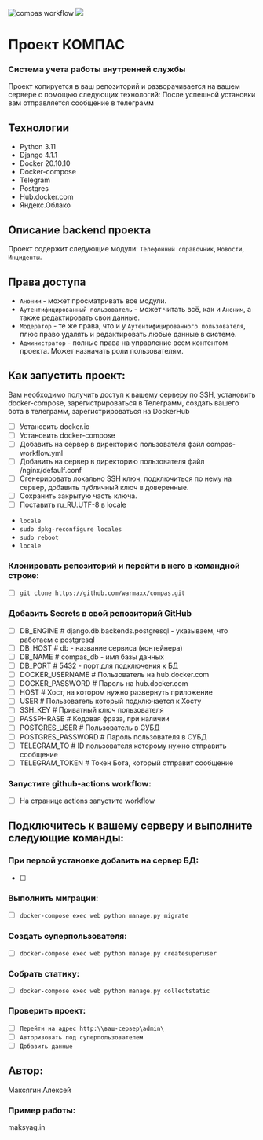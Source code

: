 ![compas workflow](https://github.com/warmaxx/Compas_vng/actions/workflows/compas_workflow.yml/badge.svg)
![](https://github.com/warmaxx/Compas_vng/blob/master/compas.gif?raw=true)
# Проект КОМПАС
### Система учета работы внутренней службы
Проект копируется в ваш репозиторий и разворачивается на вашем сервере с помощью следующих технологий:
После успешной установки вам отправляется сообщение в телеграмм
## Технологии
* Python 3.11
* Django 4.1.1
* Docker 20.10.10
* Docker-compose
* Telegram
* Postgres
* Hub.docker.com
* Яндекс.Облако
## Описание backend проекта
Проект содержит следующие модули:
`Телефонный справочник`, `Новости`, `Инциденты`.
 

## Права доступа
* `Аноним` - может просматривать все модули.
* `Аутентифицированный пользователь` - может читать всё, как и `Аноним`, а также редактировать свои данные.
* `Модератор` - те же права, что и у `Аутентифицированного пользователя`, плюс право удалять и редактировать любые данные в системе.
* `Администратор` - полные права на управление всем контентом проекта. Может назначать роли пользователям.
## Как запустить проект:
Вам необходимо получить доступ к вашему серверу по SSH, установить docker-compose, зарегистрироваться в Телеграмм, создать вашего бота в телеграмм, зарегистрироваться на DockerHub

- [ ] Установить docker.io
- [ ] Установить docker-compose
- [ ] Добавить на сервер в директорию пользователя файл compas-workflow.yml
- [ ] Добавить на сервер в директорию пользователя файл /nginx/defaulf.conf
- [ ] Сгенерировать локально SSH ключ, подключиться по нему на сервер, добавить публичный ключ в доверенные.
- [ ] Сохранить закрытую часть ключа.
- [ ] Поставить ru_RU.UTF-8 в locale
- `locale` 
- `sudo dpkg-reconfigure locales` 
- `sudo reboot` 
- `locale`
### Клонировать репозиторий и перейти в него в командной строке:  

 - [ ] `git clone https://github.com/warmaxx/compas.git`

### Добавить Secrets в свой репозиторий GitHub 
 - [ ] DB_ENGINE # django.db.backends.postgresql - указываем, что работаем с postgresql
 - [ ] DB_HOST # db - название сервиса (контейнера)
 - [ ] DB_NAME # compas_db - имя базы данных
 - [ ] DB_PORT # 5432 - порт для подключения к БД 
 - [ ] DOCKER_USERNAME # Пользователь на hub.docker.com
 - [ ] DOCKER_PASSWORD # Пароль на hub.docker.com
 - [ ] HOST # Хост, на котором нужно развернуть приложение
 - [ ] USER # Пользователь который подключается к Хосту
 - [ ] SSH_KEY # Приватный ключ пользователя
 - [ ] PASSPHRASE # Кодовая фраза, при наличии
 - [ ] POSTGRES_USER # Пользователь в СУБД
 - [ ] POSTGRES_PASSWORD # Пароль пользователя в CУБД
 - [ ] TELEGRAM_TO # ID пользователя которому нужно отправить сообщение
 - [ ] TELEGRAM_TOKEN # Токен Бота, который отправит сообщение
 
### Запустите github-actions workflow:

 - [ ] На странице actions запустите workflow

## Подключитесь к вашему серверу и выполните следующие команды: 
### При первой установке добавить на сервер БД:

- [ ] 

### Выполнить миграции:

 - [ ] `docker-compose exec web python manage.py migrate`

### Создать суперпользователя:

 - [ ] `docker-compose exec web python manage.py createsuperuser`

### Собрать статику:

 - [ ] `docker-compose exec web python manage.py collectstatic`


### Проверить проект:
- [ ] `Перейти на адрес http:\\ваш-сервер\admin\`
- [ ] `Авторизовать под суперпользователем`
- [ ] `Добавить данные`

## Автор:
Максягин Алексей
### Пример работы:
maksyag.in
